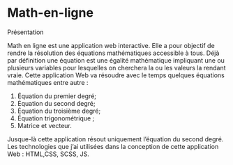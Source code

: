 # Math-en-ligne
Présentation

Math en ligne est une application web interactive. Elle a pour objectif de rendre la résolution des équations mathématiques accessible à tous.
Déjà par définition une équation est une égalité mathématique impliquant une ou plusieurs variables pour lesquelles on cherchera la ou les valeurs la rendant vraie.
Cette application Web va résoudre avec le temps quelques équations mathématiques entre autre : 
1.	Équation du premier degré;
2.	Équation du second degré;
3.	Équation du troisième degré;
4.	Équation trigonométrique ; 
5.	Matrice et vecteur. 

Jusque-là cette application résout uniquement l’équation du second degré.
Les technologies que j’ai utilisées dans la conception de cette application Web : HTML,CSS, SCSS, JS.

